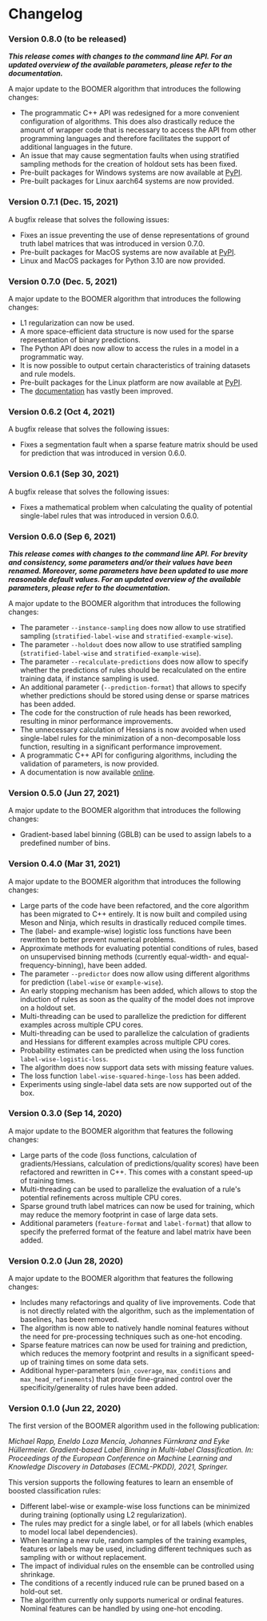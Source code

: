 # Changelog

### Version 0.8.0 (to be released)

***This release comes with changes to the command line API. For an updated overview of the available parameters, please refer to the documentation.***

A major update to the BOOMER algorithm that introduces the following changes:

* The programmatic C++ API was redesigned for a more convenient configuration of algorithms. This does also drastically reduce the amount of wrapper code that is necessary to access the API from other programming languages and therefore facilitates the support of additional languages in the future.
* An issue that may cause segmentation faults when using stratified sampling methods for the creation of holdout sets has been fixed.
* Pre-built packages for Windows systems are now available at [PyPI](https://pypi.org/project/mlrl-boomer/).
* Pre-built packages for Linux aarch64 systems are now provided.

### Version 0.7.1 (Dec. 15, 2021)

A bugfix release that solves the following issues:

* Fixes an issue preventing the use of dense representations of ground truth label matrices that was introduced in version 0.7.0.
* Pre-built packages for MacOS systems are now available at [PyPI](https://pypi.org/project/mlrl-boomer/).
* Linux and MacOS packages for Python 3.10 are now provided.

### Version 0.7.0 (Dec. 5, 2021)

A major update to the BOOMER algorithm that introduces the following changes:

* L1 regularization can now be used.
* A more space-efficient data structure is now used for the sparse representation of binary predictions.
* The Python API does now allow to access the rules in a model in a programmatic way.
* It is now possible to output certain characteristics of training datasets and rule models.
* Pre-built packages for the Linux platform are now available at [PyPI](https://pypi.org/project/mlrl-boomer/).
* The [documentation](https://mlrl-boomer.readthedocs.io) has vastly been improved.

### Version 0.6.2 (Oct 4, 2021)

A bugfix release that solves the following issues:

* Fixes a segmentation fault when a sparse feature matrix should be used for prediction that was introduced in version 0.6.0.

### Version 0.6.1 (Sep 30, 2021)

A bugfix release that solves the following issues:

* Fixes a mathematical problem when calculating the quality of potential single-label rules that was introduced in version 0.6.0.

### Version 0.6.0 (Sep 6, 2021)

***This release comes with changes to the command line API. For brevity and consistency, some parameters and/or their values have been renamed. Moreover, some parameters have been updated to use more reasonable default values. For an updated overview of the available parameters, please refer to the documentation.***

A major update to the BOOMER algorithm that introduces the following changes:

* The parameter `--instance-sampling` does now allow to use stratified sampling (`stratified-label-wise` and `stratified-example-wise`).
* The parameter `--holdout` does now allow to use stratified sampling (`stratified-label-wise` and `stratified-example-wise`).
* The parameter `--recalculate-predictions` does now allow to specify whether the predictions of rules should be recalculated on the entire training data, if instance sampling is used.
* An additional parameter (`--prediction-format`) that allows to specify whether predictions should be stored using dense or sparse matrices has been added. 
* The code for the construction of rule heads has been reworked, resulting in minor performance improvements.
* The unnecessary calculation of Hessians is now avoided when used single-label rules for the minimization of a non-decomposable loss function, resulting in a significant performance improvement.
* A programmatic C++ API for configuring algorithms, including the validation of parameters, is now provided.
* A documentation is now available [online](https://mlrl-boomer.readthedocs.io).

### Version 0.5.0 (Jun 27, 2021)

A major update to the BOOMER algorithm that introduces the following changes:

* Gradient-based label binning (GBLB) can be used to assign labels to a predefined number of bins.

### Version 0.4.0 (Mar 31, 2021)

A major update to the BOOMER algorithm that introduces the following changes:

* Large parts of the code have been refactored, and the core algorithm has been migrated to C++ entirely. It is now built and compiled using Meson and Ninja, which results in drastically reduced compile times.
* The (label- and example-wise) logistic loss functions have been rewritten to better prevent numerical problems.
* Approximate methods for evaluating potential conditions of rules, based on unsupervised binning methods (currently equal-width- and equal-frequency-binning), have been added.
* The parameter `--predictor` does now allow using different algorithms for prediction (`label-wise` or `example-wise`).
* An early stopping mechanism has been added, which allows to stop the induction of rules as soon as the quality of the model does not improve on a holdout set.    
* Multi-threading can be used to parallelize the prediction for different examples across multiple CPU cores.
* Multi-threading can be used to parallelize the calculation of gradients and Hessians for different examples across multiple CPU cores.
* Probability estimates can be predicted when using the loss function `label-wise-logistic-loss`.
* The algorithm does now support data sets with missing feature values.
* The loss function `label-wise-squared-hinge-loss` has been added. 
* Experiments using single-label data sets are now supported out of the box.

### Version 0.3.0 (Sep 14, 2020)

A major update to the BOOMER algorithm that features the following changes:

* Large parts of the code (loss functions, calculation of gradients/Hessians, calculation of predictions/quality scores) have been refactored and rewritten in C++. This comes with a constant speed-up of training times.
* Multi-threading can be used to parallelize the evaluation of a rule's potential refinements across multiple CPU cores.
* Sparse ground truth label matrices can now be used for training, which may reduce the memory footprint in case of large data sets.
* Additional parameters (`feature-format` and `label-format`) that allow to specify the preferred format of the feature and label matrix have been added.

### Version 0.2.0 (Jun 28, 2020)

A major update to the BOOMER algorithm that features the following changes:

* Includes many refactorings and quality of live improvements. Code that is not directly related with the algorithm, such as the implementation of baselines, has been removed.
* The algorithm is now able to natively handle nominal features without the need for pre-processing techniques such as one-hot encoding.
* Sparse feature matrices can now be used for training and prediction, which reduces the memory footprint and results in a significant speed-up of training times on some data sets.
* Additional hyper-parameters (`min_coverage`, `max_conditions` and `max_head_refinements`) that provide fine-grained control over the specificity/generality of rules have been added.

### Version 0.1.0 (Jun 22, 2020)

The first version of the BOOMER algorithm used in the following publication:

*Michael Rapp, Eneldo Loza Mencía, Johannes Fürnkranz and Eyke Hüllermeier. Gradient-based Label Binning in Multi-label Classification. In: Proceedings of the European Conference on Machine Learning and Knowledge Discovery in Databases (ECML-PKDD), 2021, Springer.*

This version supports the following features to learn an ensemble of boosted classification rules:

* Different label-wise or example-wise loss functions can be minimized during training (optionally using L2 regularization).
* The rules may predict for a single label, or for all labels (which enables to model local label dependencies).
* When learning a new rule, random samples of the training examples, features or labels may be used, including different techniques such as sampling with or without replacement.
* The impact of individual rules on the ensemble can be controlled using shrinkage.
* The conditions of a recently induced rule can be pruned based on a hold-out set.
* The algorithm currently only supports numerical or ordinal features. Nominal features can be handled by using one-hot encoding.
